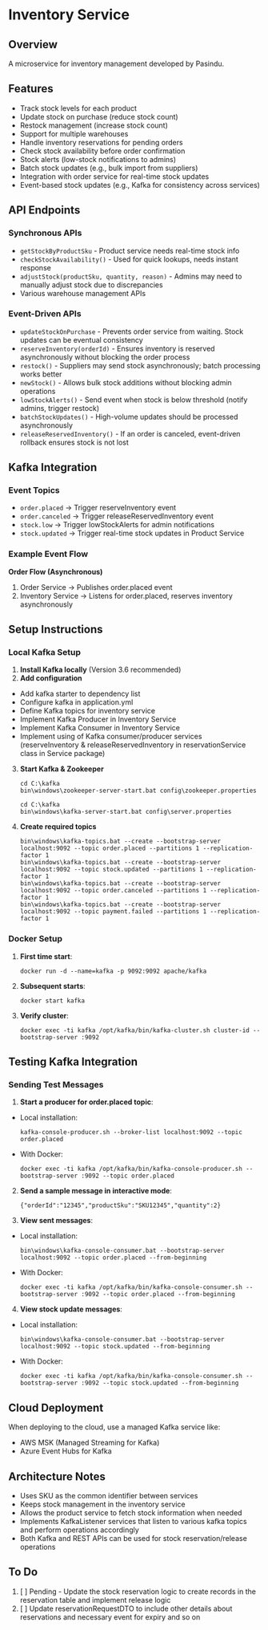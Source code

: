 # Inventory Service

## Overview
A microservice for inventory management developed by Pasindu.

## Features
- Track stock levels for each product
- Update stock on purchase (reduce stock count)
- Restock management (increase stock count)
- Support for multiple warehouses
- Handle inventory reservations for pending orders
- Check stock availability before order confirmation
- Stock alerts (low-stock notifications to admins)
- Batch stock updates (e.g., bulk import from suppliers)
- Integration with order service for real-time stock updates
- Event-based stock updates (e.g., Kafka for consistency across services)

## API Endpoints

### Synchronous APIs
- `getStockByProductSku` - Product service needs real-time stock info
- `checkStockAvailability()` - Used for quick lookups, needs instant response
- `adjustStock(productSku, quantity, reason)` - Admins may need to manually adjust stock due to discrepancies
- Various warehouse management APIs

### Event-Driven APIs
- `updateStockOnPurchase` - Prevents order service from waiting. Stock updates can be eventual consistency
- `reserveInventory(orderId)` - Ensures inventory is reserved asynchronously without blocking the order process
- `restock()` - Suppliers may send stock asynchronously; batch processing works better
- `newStock()` - Allows bulk stock additions without blocking admin operations
- `lowStockAlerts()` - Send event when stock is below threshold (notify admins, trigger restock)
- `batchStockUpdates()` - High-volume updates should be processed asynchronously
- `releaseReservedInventory()` - If an order is canceled, event-driven rollback ensures stock is not lost

## Kafka Integration

### Event Topics
- `order.placed` → Trigger reserveInventory event
- `order.canceled` → Trigger releaseReservedInventory event
- `stock.low` → Trigger lowStockAlerts for admin notifications
- `stock.updated` → Trigger real-time stock updates in Product Service

### Example Event Flow
**Order Flow (Asynchronous)**
1. Order Service → Publishes order.placed event
2. Inventory Service → Listens for order.placed, reserves inventory asynchronously

## Setup Instructions

### Local Kafka Setup
1. **Install Kafka locally** (Version 3.6 recommended)
2. **Add configuration**
  - Add kafka starter to dependency list
  - Configure kafka in application.yml
  - Define Kafka topics for inventory service
  - Implement Kafka Producer in Inventory Service
  - Implement Kafka Consumer in Inventory Service
  - Implement using of Kafka consumer/producer services (reserveInventory & releaseReservedInventory in reservationService class in Service package)

3. **Start Kafka & Zookeeper**
   ```
   cd C:\kafka
   bin\windows\zookeeper-server-start.bat config\zookeeper.properties
   
   cd C:\kafka
   bin\windows\kafka-server-start.bat config\server.properties
   ```

4. **Create required topics**
   ```
   bin\windows\kafka-topics.bat --create --bootstrap-server localhost:9092 --topic order.placed --partitions 1 --replication-factor 1
   bin\windows\kafka-topics.bat --create --bootstrap-server localhost:9092 --topic stock.updated --partitions 1 --replication-factor 1
   bin\windows\kafka-topics.bat --create --bootstrap-server localhost:9092 --topic order.canceled --partitions 1 --replication-factor 1
   bin\windows\kafka-topics.bat --create --bootstrap-server localhost:9092 --topic payment.failed --partitions 1 --replication-factor 1
   ```

### Docker Setup
1. **First time start**:
   ```
   docker run -d --name=kafka -p 9092:9092 apache/kafka
   ```

2. **Subsequent starts**:
   ```
   docker start kafka
   ```

3. **Verify cluster**:
   ```
   docker exec -ti kafka /opt/kafka/bin/kafka-cluster.sh cluster-id --bootstrap-server :9092
   ```

## Testing Kafka Integration

### Sending Test Messages

1. **Start a producer for order.placed topic**:
  - Local installation:
    ```
    kafka-console-producer.sh --broker-list localhost:9092 --topic order.placed
    ```
  - With Docker:
    ```
    docker exec -ti kafka /opt/kafka/bin/kafka-console-producer.sh --bootstrap-server :9092 --topic order.placed
    ```

2. **Send a sample message in interactive mode**:
   ```
   {"orderId":"12345","productSku":"SKU12345","quantity":2}
   ```

3. **View sent messages**:
  - Local installation:
    ```
    bin\windows\kafka-console-consumer.bat --bootstrap-server localhost:9092 --topic order.placed --from-beginning
    ```
  - With Docker:
    ```
    docker exec -ti kafka /opt/kafka/bin/kafka-console-consumer.sh --bootstrap-server :9092 --topic order.placed --from-beginning
    ```

4. **View stock update messages**:
  - Local installation:
    ```
    bin\windows\kafka-console-consumer.bat --bootstrap-server localhost:9092 --topic stock.updated --from-beginning
    ```
  - With Docker:
    ```
    docker exec -ti kafka /opt/kafka/bin/kafka-console-consumer.sh --bootstrap-server :9092 --topic stock.updated --from-beginning
    ```

## Cloud Deployment

When deploying to the cloud, use a managed Kafka service like:
- AWS MSK (Managed Streaming for Kafka)
- Azure Event Hubs for Kafka

## Architecture Notes
- Uses SKU as the common identifier between services
- Keeps stock management in the inventory service
- Allows the product service to fetch stock information when needed
- Implements KafkaListener services that listen to various kafka topics and perform operations accordingly
- Both Kafka and REST APIs can be used for stock reservation/release operations

## To Do
1. [ ] Pending - Update the stock reservation logic to create records in the reservation table and implement release logic
2. [ ] Update reservationRequestDTO to include other details about reservations and necessary event for expiry and so on